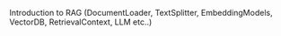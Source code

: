 
Introduction to RAG (DocumentLoader, TextSplitter, EmbeddingModels, VectorDB, RetrievalContext, LLM etc..)